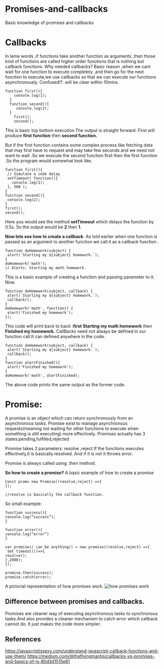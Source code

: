 # Promises-and-callbacks
Basic knowledge of promises and callbacks

# Callbacks
In lame words ,if functions take another function as arguments ,then those kind of functions are called higher order functions that is nothing but callback functions.
Why needed callbacks?
Basic reason ,when we cant wait for one function to execute completely ,and then go for the next function to execute,we use callbacks so that we can execute our functions asynchronously.
Confused!?..will be clear within 10mins.
  
```
function first(){
    console.log(1);
  }
  function second(){
     console.log(2);
  }
    first();
    second();
```

This is basic top bottom execution.The output is straight forward. First will produce **first function**  then  **second function.**

But if the  first function  contains some complex process like fetching data that may first have to request and may take few seconds and we need not want to wait .So we execute the  second function first  then the first function  .So the program would somewhat look like.

```
function first(){
 // Simulate a code delay
 setTimeout( function(){
   console.log(1);
 }, 500 );
}
function second(){
 console.log(2);
}
first();
second();
```


Here you would see the method **setTimeout**  which delays the function by 0.5s.
So the output would be **2** then **1**.

**Now lets see how to create a callback**.
 As told earlier when one function is passed as an argument to another function we call it as a callback function .

```
function doHomework(subject) {
 alert(`Starting my ${subject} homework.`);
}
doHomework('math');
// Alerts: Starting my math homework.
```

This is a basic example of creating a function and passing parameter to it.
Now.

```
function doHomework(subject, callback) {
 alert(`Starting my ${subject} homework.`);
 callback();
}
doHomework('math', function() {
 alert('Finished my homework');
});
```

This code will print back to back :**first Starting my math homework**  then  **Finished my homework.**
CallBacks need not always be defined in our function call.It can defined anywhere in the code.

```
function doHomework(subject, callback) {
 alert(`Starting my ${subject} homework.`);
 callback();
}
function alertFinished(){
 alert('Finished my homework');
}
doHomework('math', alertFinished);
```

 The above code prints the same output as the former code.


# Promise:
A promise is  an object which can return synchronously from an asynchronous tasks.
Promise exist to manage asynchronous requests(meaning not waiting for other functions to execute when something is still executing)  more effectively.
Promises actually has 3 states:pending,fulfilled,rejected

Promise takes 2 parameters: resolve ,reject
If the functions executes effectively,it is basically resolved.
And if it  is not it throws error.

Promise is always called using .then method.

**So how to create a promise?**
A basic example of how to create a promise

```
Const prom= new Promise((resolve,reject) =>{
});

//resolve is basically the callback function.
```
So small example:

```
function success(){
console.log(“success”);
}

function error(){
console.log(“error”)
}

var promise(/ can be anything/) = new promise((resolve,reject) =>{
 Set timeout(()=>{
resolve();
},2000);
});

promise.then(success);
promise.catch(error);
```

A pictorial representation of how promises work.
![how promises work](https://mdn.mozillademos.org/files/15911/promises.png)



## Difference between promises and callbacks.
Promises are cleaner way of executing asynchronous tasks to synchronous tasks.And also provides a cleaner mechanism to catch error which callback cannot do.
It just makes the code more simpler.

## References

https://javascriptissexy.com/understand-javascript-callback-functions-and-use-them/
https://medium.com/@theflyingmantis/callbacks-vs-promises-and-basics-of-js-80d3d1515e81

